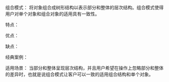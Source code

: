 组合模式：
    将对象组合成树形结构以表示部分和整体的层次结构。组合模式使得用户对单个对象和组合对象的适用具有一致性。

特点：
    

优点：
    

缺点：
    

经典案例：
    

适用场景：
    当部分和整体呈现层次结构，并且用户希望在操作上忽略部分和整体的差异时，也就是说组合模式让客户可以一致的适用组合结构和单个对象。